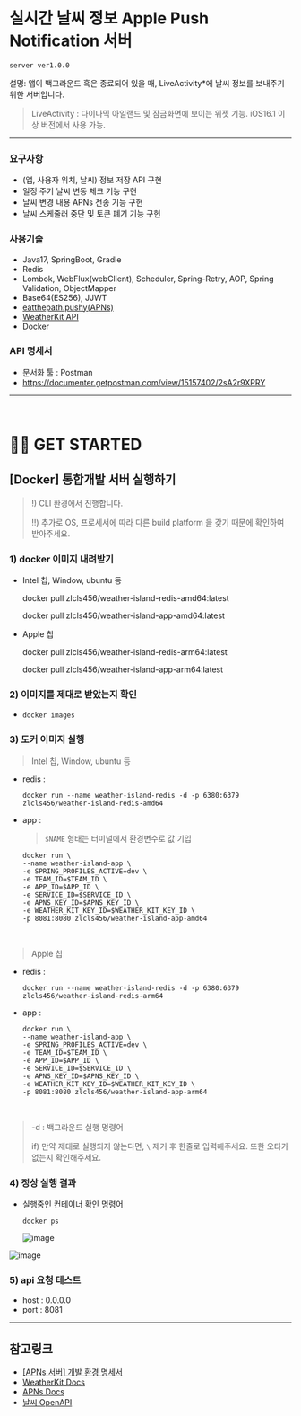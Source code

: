 # 실시간 날씨 정보 Apple Push Notification 서버

`server ver1.0.0`

설명: 앱이 백그라운드 혹은 종료되어 있을 때, LiveActivity*에 날씨 정보를 보내주기 위한 서버입니다.

> LiveActivity : 다이나믹 아일랜드 및 잠금화면에 보이는 위젯 기능. iOS16.1 이상 버전에서 사용 가능.

---


### 요구사항

- (앱, 사용자 위치, 날씨) 정보 저장 API 구현
- 일정 주기 날씨 변동 체크 기능 구현
- 날씨 변경 내용 APNs 전송 기능 구현
- 날씨 스케줄러 중단 및 토큰 폐기 기능 구현

### 사용기술

- Java17, SpringBoot, Gradle
- Redis
- Lombok, WebFlux(webClient), Scheduler, Spring-Retry, AOP, Spring Validation, ObjectMapper
- Base64(ES256), JJWT 
- [eatthepath.pushy(APNs)](https://github.com/jchambers/pushy)
- [WeatherKit API](https://developer.apple.com/documentation/weatherkitrestapi)
- Docker

### API 명세서

- 문서화 툴 : Postman
- https://documenter.getpostman.com/view/15157402/2sA2r9XPRY

---
<br>

# 🏃‍♂️ GET STARTED
  
## [Docker] 통합개발 서버 실행하기

> !) CLI 환경에서 진행합니다. 
> 
> ‼) 추가로 OS, 프로세서에 따라 다른 build platform 을 갖기 때문에 확인하여 받아주세요.

### 1) docker 이미지 내려받기

- Intel 칩, Window, ubuntu 등

  
    docker pull zlcls456/weather-island-redis-amd64:latest

    docker pull zlcls456/weather-island-app-amd64:latest
    
- Apple 칩


    docker pull zlcls456/weather-island-redis-arm64:latest

    docker pull zlcls456/weather-island-app-arm64:latest

### 2) 이미지를 제대로 받았는지 확인
  - `docker images`
 
### 3) 도커 이미지 실행

> Intel 칩, Window, ubuntu 등

- redis :

      docker run --name weather-island-redis -d -p 6380:6379 zlcls456/weather-island-redis-amd64
    
- app :
    
    > `$NAME` 형태는 터미널에서 환경변수로 값 기입     

      docker run \
      --name weather-island-app \
      -e SPRING_PROFILES_ACTIVE=dev \
      -e TEAM_ID=$TEAM_ID \
      -e APP_ID=$APP_ID \
      -e SERVICE_ID=$SERVICE_ID \
      -e APNS_KEY_ID=$APNS_KEY_ID \
      -e WEATHER_KIT_KEY_ID=$WEATHER_KIT_KEY_ID \
      -p 8081:8080 zlcls456/weather-island-app-amd64

<br>

> Apple 칩

- redis :

      docker run --name weather-island-redis -d -p 6380:6379 zlcls456/weather-island-redis-arm64

- app :

      docker run \
      --name weather-island-app \
      -e SPRING_PROFILES_ACTIVE=dev \
      -e TEAM_ID=$TEAM_ID \
      -e APP_ID=$APP_ID \
      -e SERVICE_ID=$SERVICE_ID \
      -e APNS_KEY_ID=$APNS_KEY_ID \
      -e WEATHER_KIT_KEY_ID=$WEATHER_KIT_KEY_ID \
      -p 8081:8080 zlcls456/weather-island-app-arm64

<br>

> -d : 백그라운드 실행 명령어
>
> if) 만약 제대로 실행되지 않는다면, `\` 제거 후 한줄로 입력해주세요. 또한 오타가 없는지 확인해주세요.

### 4) 정상 실행 결과

- 실행중인 컨테이너 확인 명령어

      docker ps

  ![image](https://github.com/Si-Hyeak-KANG/Weather-island_APNs_springboot-server/assets/79829085/3cb2168f-4155-4790-b987-1dc47bdd733a)

  
![image](https://github.com/Si-Hyeak-KANG/Weather-island_APNs_springboot-server/assets/79829085/85b15ca1-d487-4c51-a909-4f124b60a1da)

### 5) api 요청 테스트
  - host : 0.0.0.0
  - port : 8081

---

## 참고링크
- [[APNs 서버] 개발 환경 명세서](https://github.com/Si-Hyeak-KANG/Weather-island_APNs_springboot-server/wiki/%EA%B0%9C%EB%B0%9C%ED%99%98%EA%B2%BD%EB%AA%85%EC%84%B8%EC%84%9C)
- [WeatherKit Docs](https://developer.apple.com/documentation/weatherkitrestapi)
- [APNs Docs](https://developer.apple.com/documentation/usernotifications/setting_up_a_remote_notification_server/sending_notification_requests_to_apns)
- [날씨 OpenAPI](https://openweathermap.org/api/one-call-3#how)
